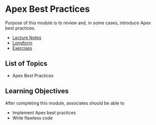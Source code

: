 # Apex Best Practices

Purpose of this module is to review and, in some cases, introduce Apex best practices.

* [Lecture Notes](<./LNApex Best Practices.md>)
* [Longform](<./LFApex Best Practices.md>)
* [Exercises]()

## List of Topics

* Apex Best Practices

## Learning Objectives

After completing this module, associates should be able to

* Implement Apex best practices
* Write flawless code
